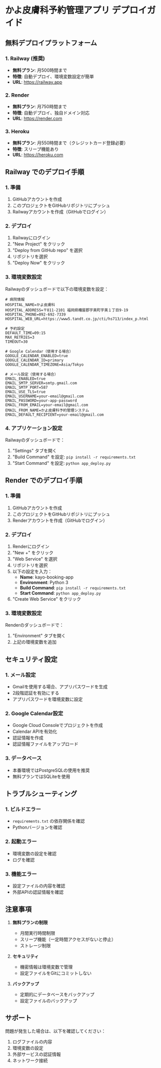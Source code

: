 # かよ皮膚科予約管理アプリ デプロイガイド

## 無料デプロイプラットフォーム

### 1. Railway (推奨)
- **無料プラン**: 月500時間まで
- **特徴**: 自動デプロイ、環境変数設定が簡単
- **URL**: https://railway.app

### 2. Render
- **無料プラン**: 月750時間まで
- **特徴**: 自動デプロイ、独自ドメイン対応
- **URL**: https://render.com

### 3. Heroku
- **無料プラン**: 月550時間まで（クレジットカード登録必要）
- **特徴**: スリープ機能あり
- **URL**: https://heroku.com

## Railway でのデプロイ手順

### 1. 準備
1. GitHubアカウントを作成
2. このプロジェクトをGitHubリポジトリにプッシュ
3. Railwayアカウントを作成（GitHubでログイン）

### 2. デプロイ
1. Railwayにログイン
2. "New Project" をクリック
3. "Deploy from GitHub repo" を選択
4. リポジトリを選択
5. "Deploy Now" をクリック

### 3. 環境変数設定
Railwayのダッシュボードで以下の環境変数を設定：

```
# 病院情報
HOSPITAL_NAME=かよ皮膚科
HOSPITAL_ADDRESS=〒811-2101 福岡県糟屋郡宇美町宇美１丁目9-19
HOSPITAL_PHONE=092-692-7339
HOSPITAL_WEB_URL=https://www5.tandt.co.jp/cti/hs713/index_p.html

# 予約設定
DEFAULT_TIME=09:15
MAX_RETRIES=3
TIMEOUT=30

# Google Calendar（使用する場合）
GOOGLE_CALENDAR_ENABLED=true
GOOGLE_CALENDAR_ID=primary
GOOGLE_CALENDAR_TIMEZONE=Asia/Tokyo

# メール設定（使用する場合）
EMAIL_ENABLED=true
EMAIL_SMTP_SERVER=smtp.gmail.com
EMAIL_SMTP_PORT=587
EMAIL_USE_TLS=true
EMAIL_USERNAME=your-email@gmail.com
EMAIL_PASSWORD=your-app-password
EMAIL_FROM_EMAIL=your-email@gmail.com
EMAIL_FROM_NAME=かよ皮膚科予約管理システム
EMAIL_DEFAULT_RECIPIENT=your-email@gmail.com
```

### 4. アプリケーション設定
Railwayのダッシュボードで：
1. "Settings" タブを開く
2. "Build Command" を設定: `pip install -r requirements.txt`
3. "Start Command" を設定: `python app_deploy.py`

## Render でのデプロイ手順

### 1. 準備
1. GitHubアカウントを作成
2. このプロジェクトをGitHubリポジトリにプッシュ
3. Renderアカウントを作成（GitHubでログイン）

### 2. デプロイ
1. Renderにログイン
2. "New +" をクリック
3. "Web Service" を選択
4. リポジトリを選択
5. 以下の設定を入力：
   - **Name**: kayo-booking-app
   - **Environment**: Python 3
   - **Build Command**: `pip install -r requirements.txt`
   - **Start Command**: `python app_deploy.py`
6. "Create Web Service" をクリック

### 3. 環境変数設定
Renderのダッシュボードで：
1. "Environment" タブを開く
2. 上記の環境変数を追加

## セキュリティ設定

### 1. メール設定
- Gmailを使用する場合、アプリパスワードを生成
- 2段階認証を有効にする
- アプリパスワードを環境変数に設定

### 2. Google Calendar設定
- Google Cloud Consoleでプロジェクトを作成
- Calendar APIを有効化
- 認証情報を作成
- 認証情報ファイルをアップロード

### 3. データベース
- 本番環境ではPostgreSQLの使用を推奨
- 無料プランではSQLiteを使用

## トラブルシューティング

### 1. ビルドエラー
- `requirements.txt` の依存関係を確認
- Pythonバージョンを確認

### 2. 起動エラー
- 環境変数の設定を確認
- ログを確認

### 3. 機能エラー
- 設定ファイルの内容を確認
- 外部APIの認証情報を確認

## 注意事項

1. **無料プランの制限**
   - 月間実行時間制限
   - スリープ機能（一定時間アクセスがないと停止）
   - ストレージ制限

2. **セキュリティ**
   - 機密情報は環境変数で管理
   - 設定ファイルをGitにコミットしない

3. **バックアップ**
   - 定期的にデータベースをバックアップ
   - 設定ファイルのバックアップ

## サポート

問題が発生した場合は、以下を確認してください：
1. ログファイルの内容
2. 環境変数の設定
3. 外部サービスの認証情報
4. ネットワーク接続
